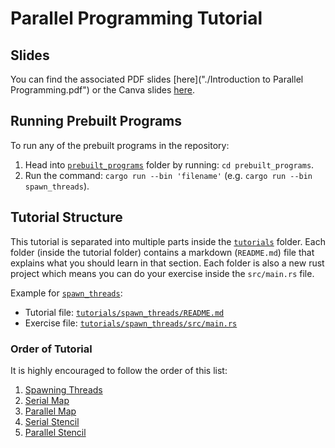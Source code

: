 # Parallel Programming Tutorial

## Slides

You can find the associated PDF slides [here]("./Introduction to Parallel Programming.pdf") or the Canva slides [here](https://www.canva.com/design/DAF-tYUrF-g/mkeJrLY4Sp-a51t100g0Yw/view?utm_content=DAF-tYUrF-g&utm_campaign=designshare&utm_medium=link&utm_source=editor).

## Running Prebuilt Programs

To run any of the prebuilt programs in the repository:

1. Head into [`prebuilt_programs`](./prebuilt_programs) folder by running: `cd prebuilt_programs`.
2. Run the command: `cargo run --bin 'filename'` (e.g. `cargo run --bin spawn_threads`).

## Tutorial Structure

This tutorial is separated into multiple parts inside the [`tutorials`](./tutorials) folder.
Each folder (inside the tutorial folder) contains a markdown (`README.md`) file that explains what you should learn in that section.
Each folder is also a new rust project which means you can do your exercise inside the `src/main.rs` file.

Example for [`spawn_threads`](./tutorials/spawn_threads):

- Tutorial file: [`tutorials/spawn_threads/README.md`](./tutorials/spawn_threads/README.md)
- Exercise file: [`tutorials/spawn_threads/src/main.rs`](./tutorials/spawn_threads/src/main.rs)

### Order of Tutorial

It is highly encouraged to follow the order of this list:

1. [Spawning Threads](./tutorials/spawn_threads)
2. [Serial Map](./tutorials/serial_map)
3. [Parallel Map](./tutorials/par_map)
4. [Serial Stencil](./tutorials/serial_stencil)
5. [Parallel Stencil](./tutorials/par_stencil)
